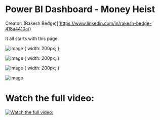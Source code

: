 # Power BI Dashboard - Money Heist

Creator: (Rakesh Bedge)](https://www.linkedin.com/in/rakesh-bedge-418a4410a/)

It all starts with this page.

![image](https://user-images.githubusercontent.com/34673684/135023331-2ca585e2-34c0-4378-8b42-b84f6b6ea499.png) { width: 200px; }

![image](https://user-images.githubusercontent.com/34673684/135023350-bb9f7df8-148d-4700-bd34-54435a9e029f.png) { width: 200px; }
 
![image](https://user-images.githubusercontent.com/34673684/135023378-a904435a-0549-4220-a232-bb3aa058be3e.png) { width: 200px; }

![image](https://user-images.githubusercontent.com/34673684/135023400-dd6e2ac7-120e-4fe8-8a23-015bf5a9dd9d.png)


# Watch the full video:  
[![Watch the full video: ](https://user-images.githubusercontent.com/34673684/135023696-64c3924d-2c45-4ea9-ac96-faad60edf9c5.png)](https://www.youtube.com/watch?v=UA2L6dN1jlU)
